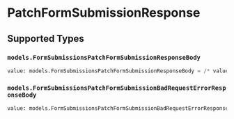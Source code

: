 # PatchFormSubmissionResponse


## Supported Types

### `models.FormSubmissionsPatchFormSubmissionResponseBody`

```python
value: models.FormSubmissionsPatchFormSubmissionResponseBody = /* values here */
```

### `models.FormSubmissionsPatchFormSubmissionBadRequestErrorResponseBody`

```python
value: models.FormSubmissionsPatchFormSubmissionBadRequestErrorResponseBody = /* values here */
```

